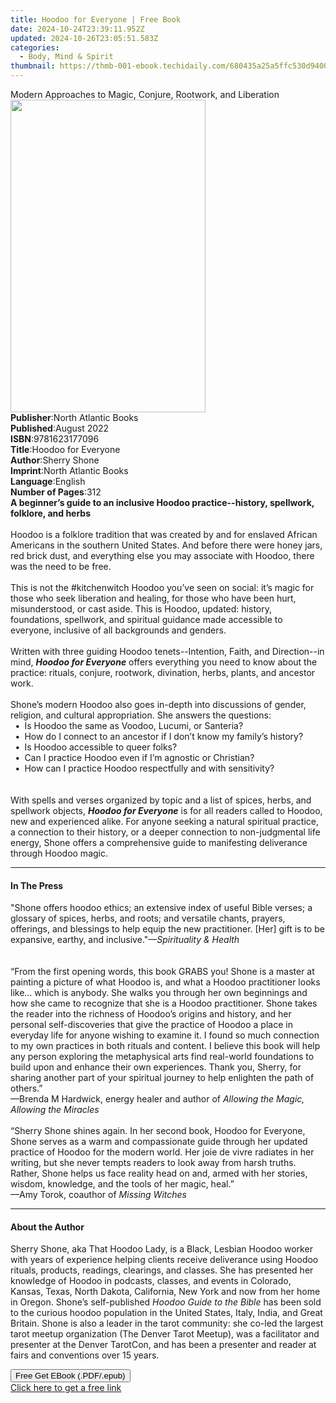 ```yaml
---
title: Hoodoo for Everyone | Free Book
date: 2024-10-24T23:39:11.952Z
updated: 2024-10-26T23:05:51.583Z
categories:
  - Body, Mind & Spirit
thumbnail: https://thmb-001-ebook.techidaily.com/680435a25a5ffc530d94005640bccfa75f5a0e14a527db78c523ab046f93222e.jpg
---
```

<main id="book-container">
  <div class="flex flex-col">
    <div class="book-brief flex-1 py-6 px-4 sm:p-6 md:py-10 md:px-8">
      <!-- brief-->
      <div class="book-brief-main">
        Modern Approaches to Magic, Conjure, Rootwork, and Liberation
      </div>
    </div>
    <div
      class="book-meta-info flex-1 grid gap-4 col-start-1 col-end-3 row-start-1 sm:mb-6 sm:grid-cols-4 lg:gap-6 lg:col-start-2 lg:row-end-6 lg:row-span-6 lg:mb-0"
    >
      <div
        class="book-meta-info-left place-content-center mt-4 p-4 text-sm leading-6 col-start-2 col-span-2 dark:text-slate-400"
      >
        <img
          class="w-full h-500 object-cover rounded-lg sm:h-255 sm:col-span-2 lg:col-span-full"
          src="https://img-001-ebook.techidaily.com/48a5ed555cdd31e36bcdfd826c699986be5d77cd4c5fa533ee13ab0ad5991b28.jpg"
          alt=""
          width="312"
          height="500"
        />
      </div>
      <div
        class="book-meta-info-right mt-2 col-start-1 row-start-2 col-span-3 self-center"
      >
        <!-- meta data  -->
        <div class="flex flex-col px-4 md:px-8">
          <div class="flex-1">
            <strong>Publisher</strong>:<span class="px-2"
              >North Atlantic Books</span
            >
          </div>
          <div class="flex-1">
            <strong>Published</strong>:<span class="px-2">August 2022</span>
          </div>
          <div class="flex-1">
            <strong>ISBN</strong>:<span class="px-2">9781623177096</span>
          </div>
          <div class="flex-1">
            <strong>Title</strong>:<span class="px-2">Hoodoo for Everyone</span>
          </div>
          <div class="flex-1">
            <strong>Author</strong>:<span class="px-2">Sherry Shone</span>
          </div>
          <div class="flex-1">
            <strong>Imprint</strong>:<span class="px-2"
              >North Atlantic Books</span
            >
          </div>
          <div class="flex-1">
            <strong>Language</strong>:<span class="px-2">English</span>
          </div>
          <div class="flex-1">
            <strong>Number of Pages</strong>:<span class="px-2">312</span>
          </div>
        </div>
      </div>
    </div>
    <div class="book-description flex-1 py-6 px-4 sm:p-6 md:py-10 md:px-8">
      <div class="book-description-main">
        <div accordion-content="" id="description">
          <b
            ><b
              >A beginner’s guide to an inclusive Hoodoo practice--history,
              spellwork, folklore, and herbs</b
            ></b
          ><br /><br />Hoodoo is a folklore tradition that was created by and
          for enslaved African Americans in the southern United States. And
          before there were honey jars, red brick dust, and everything else you
          may associate with Hoodoo, there was the need to be free.<br /><br />This
          is not the #kitchenwitch Hoodoo you’ve seen on social: it’s magic for
          those who seek liberation and healing, for those who have been hurt,
          misunderstood, or cast aside. This is Hoodoo, updated: history,
          foundations, spellwork, and spiritual guidance made accessible to
          everyone, inclusive of all backgrounds and genders.<br /><br />Written
          with three guiding Hoodoo tenets--Intention, Faith, and Direction--in
          mind, <b><i>Hoodoo for Everyone</i></b> offers everything you need to
          know about the practice: rituals, conjure, rootwork, divination,
          herbs, plants, and ancestor work.<br /><br />Shone’s modern Hoodoo
          also goes in-depth into discussions of gender, religion, and cultural
          appropriation. She answers the questions:<br />&nbsp;
          <b>•</b> &nbsp;Is Hoodoo the same as Voodoo, Lucumi, or Santeria?<br />&nbsp;
          <b>•</b> &nbsp;How do I connect to an ancestor if I don’t know my
          family’s history?<br />&nbsp; <b>•</b> &nbsp;Is Hoodoo accessible to
          queer folks?<br />&nbsp; <b>•</b> &nbsp;Can I practice Hoodoo even if
          I’m agnostic or Christian?<br />&nbsp; <b>•</b> &nbsp;How can I
          practice Hoodoo respectfully and with sensitivity?<br /><br />&nbsp;<br />With
          spells and verses organized by topic and a list of spices, herbs, and
          spellwork objects, <i><b>Hoodoo for Everyone</b></i> is for all
          readers called to Hoodoo, new and experienced alike. For anyone
          seeking a natural spiritual practice, a connection to their history,
          or a deeper connection to non-judgmental life energy, Shone offers a
          comprehensive guide to manifesting deliverance through Hoodoo magic.
        </div>
        <div class="accordion-fader"></div>
      </div>
    </div>
    <div class="book-excerpts flex-1 py-6 px-4 sm:p-6 md:py-10 md:px-8">
      <!-- excerpts-->
      <div class="book-excerpts-main">
        <hr />
        <h4 class="placeholder placeholder-heading">
          <span>In The Press</span>
        </h4>
        <p>
          "Shone offers hoodoo ethics; an extensive index of useful Bible
          verses; a glossary of spices, herbs, and roots; and versatile chants,
          prayers, offerings, and blessings to help equip the new practitioner.
          [Her] gift is to be expansive, earthy, and inclusive."<i
            >—Spirituality &amp; Health </i
          ><br /><i><br /></i><br />“From the first opening words, this book
          GRABS you! Shone is a master at painting a picture of what Hoodoo is,
          and what a Hoodoo practitioner looks like… which is anybody. She walks
          you through her own beginnings and how she came to recognize that she
          is a Hoodoo practitioner. Shone takes the reader into the richness of
          Hoodoo’s origins and history, and her personal self-discoveries that
          give the practice of Hoodoo a place in everyday life for anyone
          wishing to examine it. I found so much connection to my own practices
          in both rituals and content. I believe this book will help any person
          exploring the metaphysical arts find real-world foundations to build
          upon and enhance their own experiences. Thank you, Sherry, for sharing
          another part of your spiritual journey to help enlighten the path of
          others.”<br />—Brenda M Hardwick, energy healer and author of
          <i>Allowing the Magic, Allowing the Miracles</i><br /><br />“Sherry
          Shone shines again. In her second book, Hoodoo for Everyone, Shone
          serves as a warm and compassionate guide through her updated practice
          of Hoodoo for the modern world. Her joie de vivre radiates in her
          writing, but she never tempts readers to look away from harsh truths.
          Rather, Shone helps us face reality head on and, armed with her
          stories, wisdom, knowledge, and the tools of her magic, heal.”<br />—Amy
          Torok, coauthor of <i>Missing Witches</i>
        </p>
      </div>
    </div>
    <div class="book-about-author flex-1 py-6 px-4 sm:p-6 md:py-10 md:px-8">
      <!-- about author-->
      <div class="book-main-author-main">
        <hr />
        <h4 class="placeholder placeholder-heading">
          <span>About the Author</span>
        </h4>
        <p>
          Sherry Shone, aka That Hoodoo Lady, is a Black, Lesbian Hoodoo worker
          with years of experience helping clients receive deliverance using
          Hoodoo rituals, products, readings, clearings, and classes. She has
          presented her knowledge of Hoodoo in podcasts, classes, and events in
          Colorado, Kansas, Texas, North Dakota, California, New York and now
          from her home in Oregon. Shone’s self-published
          <i>Hoodoo Guide to the Bible</i> has been sold to the curious hoodoo
          population in the United States, Italy, India, and Great Britain.
          Shone is also a leader in the tarot community: she co-led the largest
          tarot meetup organization (The Denver Tarot Meetup), was a facilitator
          and presenter at the Denver TarotCon, and has been a presenter and
          reader at fairs and conventions over 15 years.
        </p>
      </div>
    </div>
    <div class="book-free-get flex-1 py-6 px-4 sm:p-6 md:py-10 md:px-8">
      <button
        id="btn-free-get"
        class="bg-blue-500 hover:bg-blue-700 text-white font-bold py-2 px-4 rounded"
      >
        Free Get EBook (.PDF/.epub)
      </button>
      <div id="countdown-display" class="px-2 text-lg mt-2"></div>
      <a
        id="free-link"
        class="hidden bg-blue-500 hover:bg-blue-700 text-white font-bold py-2 px-4 rounded"
        href="https://www.ebooks.com/en-us/book/210420398/hoodoo-for-everyone/sherry-shone/"
        target="_blank"
        >Click here to get a free link</a
      >
    </div>
    <script>
      let countdownTime = 0;
      let countdownInterval = null;
      document
        .getElementById('btn-free-get')
        .addEventListener('click', startCountdown);
      function startCountdown() {
        countdownTime = new Date().getTime() + 60000 * 3;
        countdownInterval = setInterval(updateCountdown, 1000);
        document.getElementById('btn-free-get').disabled = true;
        document
          .getElementById('btn-free-get')
          .classList.add('bg-gray-500', 'cursor-not-allowed');
      }
      function updateCountdown() {
        let currentTime = new Date().getTime();
        let timeLeft = countdownTime - currentTime;
        let secondsLeft = Math.floor(timeLeft / 1000);
        document.getElementById('countdown-display').innerHTML =
          `Remaining time: ${secondsLeft} seconds.`;
        if (secondsLeft <= 0) {
          clearInterval(countdownInterval);
          document.getElementById('btn-free-get').classList.add('hidden');
          document.getElementById('free-link').classList.remove('hidden');
          document.getElementById('countdown-display').innerHTML = '';
        }
      }
    </script>
  </div>
</main>

<ins class="adsbygoogle"
      style="display:block"
      data-ad-client="ca-pub-7571918770474297"
      data-ad-slot="8358498916"
      data-ad-format="auto"
      data-full-width-responsive="true"></ins>
    